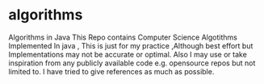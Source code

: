 # algorithms
Algorithms in Java This Repo contains Computer Science Algotithms Implemented In java , This is just for my practice ,Although best effort but Implementations may not be accurate or optimal.
Also I may use or take inspiration from any publicly available code e.g. opensource repos but not limited to. I have tried to give references as much as possible.

